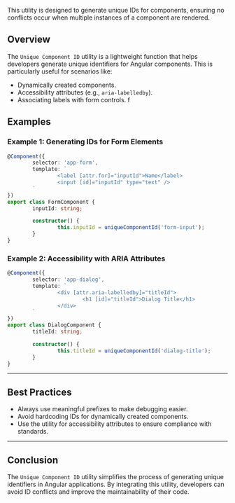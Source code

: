 This utility is designed to generate unique IDs for components, ensuring no conflicts occur when multiple instances of a component are rendered.

## Overview

The `Unique Component ID` utility is a lightweight function that helps developers generate unique identifiers for Angular components. This is particularly useful for scenarios like:
- Dynamically created components.
- Accessibility attributes (e.g., `aria-labelledby`).
- Associating labels with form controls.
f

## Examples

### Example 1: Generating IDs for Form Elements
```typescript
@Component({
        selector: 'app-form',
        template: `
                <label [attr.for]="inputId">Name</label>
                <input [id]="inputId" type="text" />
        `
})
export class FormComponent {
        inputId: string;

        constructor() {
                this.inputId = uniqueComponentId('form-input');
        }
}
```

### Example 2: Accessibility with ARIA Attributes
```typescript
@Component({
        selector: 'app-dialog',
        template: `
                <div [attr.aria-labelledby]="titleId">
                        <h1 [id]="titleId">Dialog Title</h1>
                </div>
        `
})
export class DialogComponent {
        titleId: string;

        constructor() {
                this.titleId = uniqueComponentId('dialog-title');
        }
}
```

---

## Best Practices

- Always use meaningful prefixes to make debugging easier.
- Avoid hardcoding IDs for dynamically created components.
- Use the utility for accessibility attributes to ensure compliance with standards.

---

## Conclusion

The `Unique Component ID` utility simplifies the process of generating unique identifiers in Angular applications. By integrating this utility, developers can avoid ID conflicts and improve the maintainability of their code.


